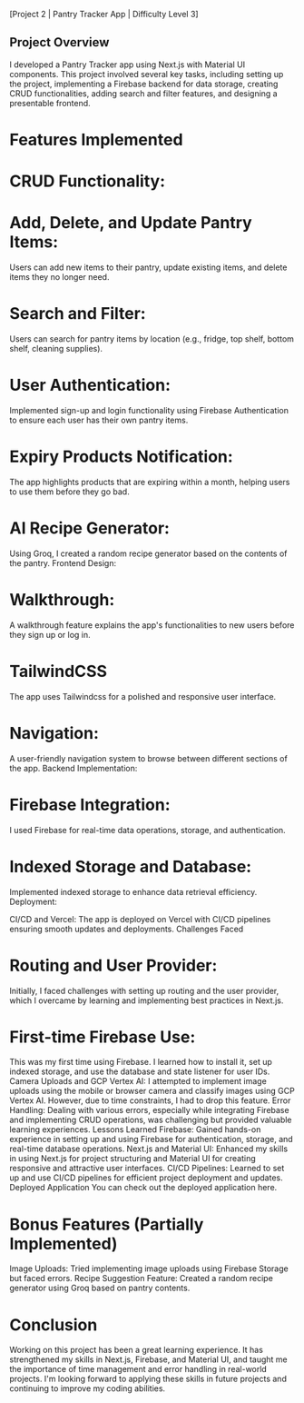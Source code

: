 [Project 2 | Pantry Tracker App | Difficulty Level 3]
## Project Overview
I developed a Pantry Tracker app using Next.js with Material UI components. This project involved several key tasks, including setting up the project, implementing a Firebase backend for data storage, creating CRUD functionalities, adding search and filter features, and designing a presentable frontend.

# Features Implemented
# CRUD Functionality:

# Add, Delete, and Update Pantry Items:
Users can add new items to their pantry, update existing items, and delete items they no longer need.
# Search and Filter:
Users can search for pantry items by location (e.g., fridge, top shelf, bottom shelf, cleaning supplies).
# User Authentication: 
Implemented sign-up and login functionality using Firebase Authentication to ensure each user has their own pantry items.
# Expiry Products Notification: 
The app highlights products that are expiring within a month, helping users to use them before they go bad.
# AI Recipe Generator: 
Using Groq, I created a random recipe generator based on the contents of the pantry.
Frontend Design:

# Walkthrough:
A walkthrough feature explains the app's functionalities to new users before they sign up or log in.
# TailwindCSS 
The app uses Tailwindcss for a polished and responsive user interface.
# Navigation: 
A user-friendly navigation system to browse between different sections of the app.
Backend Implementation:

# Firebase Integration:
I used Firebase for real-time data operations, storage, and authentication.
# Indexed Storage and Database: 
Implemented indexed storage to enhance data retrieval efficiency.
Deployment:

CI/CD and Vercel: The app is deployed on Vercel with CI/CD pipelines ensuring smooth updates and deployments.
Challenges Faced
# Routing and User Provider:
Initially, I faced challenges with setting up routing and the user provider, which I overcame by learning and implementing best practices in Next.js.
# First-time Firebase Use: 
This was my first time using Firebase. I learned how to install it, set up indexed storage, and use the database and state listener for user IDs.
Camera Uploads and GCP Vertex AI: I attempted to implement image uploads using the mobile or browser camera and classify images using GCP Vertex AI. However, due to time constraints, I had to drop this feature.
Error Handling: Dealing with various errors, especially while integrating Firebase and implementing CRUD operations, was challenging but provided valuable learning experiences.
Lessons Learned
Firebase: Gained hands-on experience in setting up and using Firebase for authentication, storage, and real-time database operations.
Next.js and Material UI: Enhanced my skills in using Next.js for project structuring and Material UI for creating responsive and attractive user interfaces.
CI/CD Pipelines: Learned to set up and use CI/CD pipelines for efficient project deployment and updates.
Deployed Application
You can check out the deployed application here.

# Bonus Features (Partially Implemented)
Image Uploads: Tried implementing image uploads using Firebase Storage but faced errors.
Recipe Suggestion Feature: Created a random recipe generator using Groq based on pantry contents.
# Conclusion
Working on this project has been a great learning experience. It has strengthened my skills in Next.js, Firebase, and Material UI, and taught me the importance of time management and error handling in real-world projects. I'm looking forward to applying these skills in future projects and continuing to improve my coding abilities.
